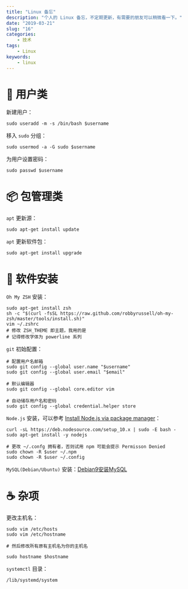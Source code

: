 ```yaml
---
title: "Linux 备忘"
description: "个人的 Linux 备忘，不定期更新，有需要的朋友可以稍微看一下。"
date: "2019-03-21"
slug: "16"
categories:
    - 技术
tags:
    - Linux
keywords:
    - linux
---
```


# 👦 用户类
新建用户：

```
sudo useradd -m -s /bin/bash $username
```

移入 `sudo` 分组：

```
sudo usermod -a -G sudo $username
```

为用户设置密码：

```
sudo passwd $username
```

# 📦 包管理类
`apt` 更新源：

```
sudo apt-get install update
```

`apt` 更新软件包：

```
sudo apt-get install upgrade
```

# 🥤 软件安装
`Oh My ZSH` 安装：

```
sudo apt-get install zsh
sh -c "$(curl -fsSL https://raw.github.com/robbyrussell/oh-my-zsh/master/tools/install.sh)"
vim ~/.zshrc
# 修改 ZSH_THEME 即主题，我用的是
# 记得修改字体为 powerline 系列
```

`git` 初始配置：

```
# 配置用户名邮箱
sudo git config --global user.name "$username"
sudo git config --global user.email "$email"

# 默认编辑器
sudo git config --global core.editor vim

# 自动储存用户名和密码
sudo git config --global credential.helper store
```

`Node.js` 安装，可以参考 [Install Node.js via package manager](https://nodejs.org/en/download/package-manager/)：

```
curl -sL https://deb.nodesource.com/setup_10.x | sudo -E bash -
sudo apt-get install -y nodejs

# 更改 ~/.confg 拥有者，否则试用 npm 可能会提示 Permisson Denied
sudo chown -R $user ~/.npm
sudo chown -R $user ~/.config
```

`MySQL(Debian/Ubuntu)` 安装：[Debian9安装MySQL](https://www.jianshu.com/p/40b770d86a7b)


# ☕ 杂项
更改主机名：

```
sudo vim /etc/hosts
sudo vim /etc/hostname

# 然后修改所有原有主机名为你的主机名

sudo hostname $hostname
```

`systemctl` 目录：

```
/lib/systemd/system
```

